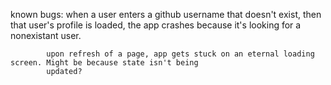 known bugs: when a user enters a github username that doesn't exist, then that user's profile is loaded, the 
            app crashes because it's looking for a nonexistant user.
            
            upon refresh of a page, app gets stuck on an eternal loading screen. Might be because state isn't being
            updated?
